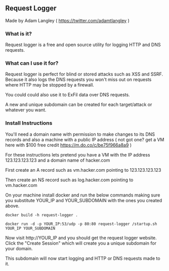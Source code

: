 ## Request Logger
Made by Adam Langley ( https://twitter.com/adamtlangley )

### What is it?
Request logger is a free and open source utility for logging HTTP and DNS requests.

### What can I use it for?
Request logger is perfect for blind or stored attacks such as XSS and SSRF. Because it also logs the DNS requests you won't miss out on requests where HTTP may be stopped by a firewall.

You could could also use it to ExFil data over DNS requests.

A new and unique subdomain can be created for each target/attack or whatever you want.

### Install Instructions

You'll need a domain name with permission to make changes to its DNS records and also a machine with a public IP address ( not got one? get a VM here with $100 free credit https://m.do.co/c/be75f966a8a9 )

For these instructions lets pretend you have a VM with the IP address 123.123.123.123 and a domain name of hacker.com

First create an A record such as vm.hacker.com pointing to 123.123.123.123

Then create an NS record such as log.hacker.com pointing to vm.hacker.com

On your machine install docker and run the below commands making sure you substitute YOUR_IP and YOUR_SUBDOMAIN with the ones you created above.

`docker build -h request-logger .`

`docker run -d -p YOUR_IP:53/udp -p 80:80 request-logger /startup.sh YOUR_IP YOUR_SUBDOMAIN`

Now visit http://YOUR_IP and you should get the request logger website. Click the "Create Session" which will create you a unique subdomain for your domain. 

This subdomain will now start logging and HTTP or DNS requests made to it.